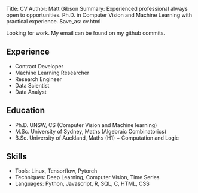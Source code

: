 Title: CV
Author: Matt Gibson
Summary: Experienced professional always open to opportunities. Ph.D. in Computer Vision and Machine Learning with practical experience.
Save_as: cv.html


Looking for work. My email can be found on my github commits.

## Experience

- Contract Developer
- Machine Learning Researcher
- Research Engineer
- Data Scientist
- Data Analyst

## Education


- Ph.D. UNSW, CS (Computer Vision and Machine learning)
- M.Sc. University of Sydney, Maths (Algebraic Combinatorics)
- B.Sc. University of Auckland, Maths (H1) + Computation and Logic

## Skills

- Tools: Linux, Tensorflow, Pytorch
- Techniques: Deep Learning, Computer Vision, Time Series
- Languages: Python, Javascript, R, SQL, C, HTML, CSS
